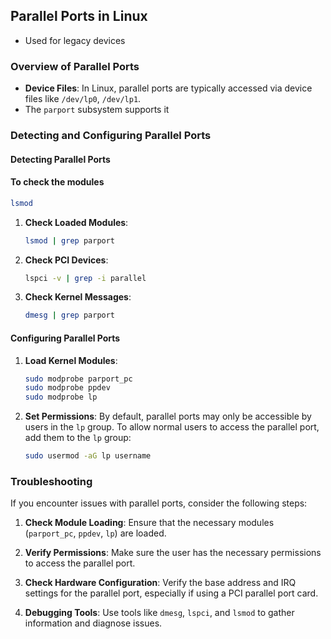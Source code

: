 ## Parallel Ports in Linux

- Used for legacy devices

### Overview of Parallel Ports
- **Device Files**: In Linux, parallel ports are typically accessed via device files like `/dev/lp0`, `/dev/lp1`.
-  The `parport` subsystem supports it

### Detecting and Configuring Parallel Ports

#### Detecting Parallel Ports
#### To check the modules
```bash
lsmod
```

1. **Check Loaded Modules**:
   ```bash
   lsmod | grep parport
   ```

2. **Check PCI Devices**:
   ```bash
   lspci -v | grep -i parallel
   ```

3. **Check Kernel Messages**:
   ```bash
   dmesg | grep parport
   ```

#### Configuring Parallel Ports

1. **Load Kernel Modules**:
   ```bash
   sudo modprobe parport_pc
   sudo modprobe ppdev
   sudo modprobe lp
   ```

2. **Set Permissions**:
   By default, parallel ports may only be accessible by users in the `lp` group. To allow normal users to access the parallel port, add them to the `lp` group:
   ```bash
   sudo usermod -aG lp username
   ```


### Troubleshooting

If you encounter issues with parallel ports, consider the following steps:

1. **Check Module Loading**:
   Ensure that the necessary modules (`parport_pc`, `ppdev`, `lp`) are loaded.

2. **Verify Permissions**:
   Make sure the user has the necessary permissions to access the parallel port.

3. **Check Hardware Configuration**:
   Verify the base address and IRQ settings for the parallel port, especially if using a PCI parallel port card.

4. **Debugging Tools**:
   Use tools like `dmesg`, `lspci`, and `lsmod` to gather information and diagnose issues.


